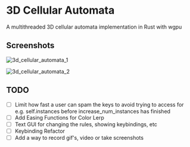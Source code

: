 # 3D Cellular Automata

A multithreaded 3D cellular automata implementation in Rust with wgpu

## Screenshots

![3d_cellular_automata_1](https://github.com/yashs662/3D_Cellular_Automata/assets/66156000/bf57e288-30fe-4d5f-b212-5bcc227d3630)

![3d_cellular_automata_2](https://github.com/yashs662/3D_Cellular_Automata/assets/66156000/d0149d6f-87a0-4392-ad43-55e1000f8644)

## TODO

- [ ] Limit how fast a user can spam the keys to avoid trying to access for e.g. self.instances before increase_num_instances has finished
- [ ] Add Easing Functions for Color Lerp
- [ ] Text GUI for changing the rules, showing keybindings, etc
- [ ] Keybinding Refactor
- [ ] Add a way to record gif's, video or take screenshots
